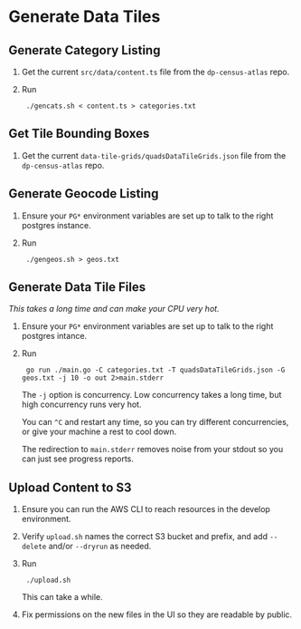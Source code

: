 # Generate Data Tiles

## Generate Category Listing

1. Get the current `src/data/content.ts` file from the `dp-census-atlas` repo.

2. Run

        ./gencats.sh < content.ts > categories.txt

## Get Tile Bounding Boxes

1. Get the current `data-tile-grids/quadsDataTileGrids.json` file from the `dp-census-atlas` repo.

## Generate Geocode Listing

1. Ensure your `PG*` environment variables are set up to talk to the right postgres instance.

2. Run

        ./gengeos.sh > geos.txt

## Generate Data Tile Files

_This takes a long time and can make your CPU very hot._

1. Ensure your `PG*` environment variables are set up to talk to the right postgres intance.

2. Run

        go run ./main.go -C categories.txt -T quadsDataTileGrids.json -G geos.txt -j 10 -o out 2>main.stderr

    The `-j` option is concurrency.
    Low concurrency takes a long time, but high concurrency runs very hot.

    You can `^C` and restart any time, so you can try different concurrencies, or give your machine a rest to cool down.

    The redirection to `main.stderr` removes noise from your stdout so you can just see progress reports.

## Upload Content to S3

1. Ensure you can run the AWS CLI to reach resources in the develop environment.

2. Verify `upload.sh` names the correct S3 bucket and prefix, and add `--delete` and/or `--dryrun` as needed.

3. Run

        ./upload.sh

    This can take a while.

4. Fix permissions on the new files in the UI so they are readable by public.
